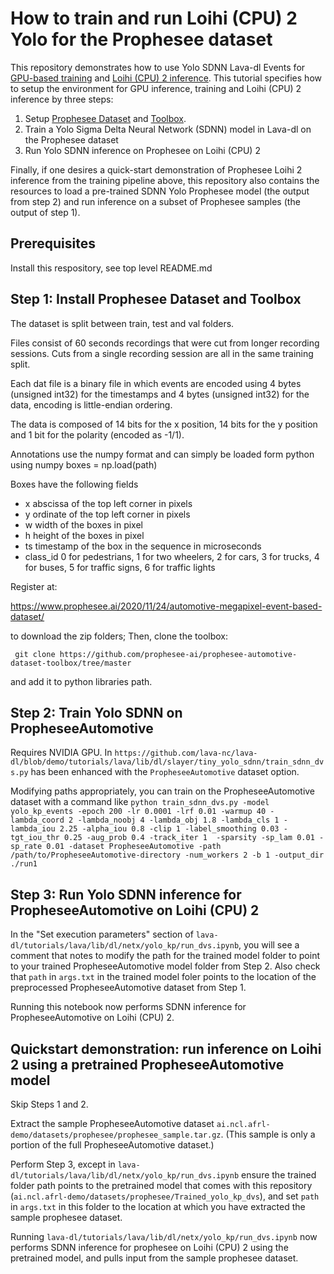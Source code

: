 # How to train and run Loihi (CPU) 2 Yolo for the Prophesee dataset

This repository demonstrates how to use Yolo SDNN Lava-dl Events for [GPU-based training](https://github.com/lava-nc/lava-dl/blob/demo/tutorials/lava/lib/dl/slayer/tiny_yolo_sdnn/train_sdnn_dvs.py) and [Loihi (CPU) 2 inference](https://github.com/lava-nc/lava-dl/blob/demo/tutorials/lava/lib/dl/netx/yolo_kp/run_dvs.ipynb). This tutorial specifies how to setup the environment for GPU inference, training and Loihi (CPU) 2 inference by three steps:
1. Setup [Prophesee Dataset](https://www.prophesee.ai/2020/11/24/automotive-megapixel-event-based-dataset/) and [Toolbox](https://github.com/prophesee-ai/prophesee-automotive-dataset-toolbox/tree/master).
2. Train a Yolo Sigma Delta Neural Network (SDNN) model in Lava-dl on the Prophesee dataset
3. Run Yolo SDNN inference on Prophesee on Loihi (CPU) 2

Finally, if one desires a quick-start demonstration of Prophesee Loihi 2 inference from the training pipeline above, this repository also contains the resources to load a pre-trained SDNN Yolo Prophesee model (the output from step 2) and run inference on a subset of Prophesee samples (the output of step 1).

## Prerequisites
Install this respository, see top level README.md

## Step 1: Install Prophesee Dataset and Toolbox
The dataset is split between train, test and val folders. 

Files consist of 60 seconds recordings that were cut from longer recording sessions. Cuts from a single recording session are all in the same training split.

Each dat file is a binary file in which events are encoded using 4 bytes (unsigned int32) for the timestamps and 4 bytes (unsigned int32) for the data, encoding is little-endian ordering.

The data is composed of 14 bits for the x position, 14 bits for the y position and 1 bit for the polarity (encoded as -1/1).

Annotations use the numpy format and can simply be loaded form python using numpy boxes = np.load(path)

Boxes have the following fields

* x abscissa of the top left corner in pixels
* y ordinate of the top left corner in pixels
* w width of the boxes in pixel
* h height of the boxes in pixel
* ts timestamp of the box in the sequence in microseconds
* class_id 0 for pedestrians, 1 for two wheelers, 2 for cars, 3 for trucks, 4 for buses, 5 for traffic signs, 6 for traffic lights

Register at:

https://www.prophesee.ai/2020/11/24/automotive-megapixel-event-based-dataset/

to download the zip folders; Then, clone the toolbox:

` git clone https://github.com/prophesee-ai/prophesee-automotive-dataset-toolbox/tree/master`

and add it to python libraries path. 

## Step 2: Train Yolo SDNN on PropheseeAutomotive 
Requires NVIDIA GPU. In `https://github.com/lava-nc/lava-dl/blob/demo/tutorials/lava/lib/dl/slayer/tiny_yolo_sdnn/train_sdnn_dvs.py` has been enhanced with the `PropheseeAutomotive` dataset option.

Modifying paths appropriately, you can train on the PropheseeAutomotive dataset with a command like
`python train_sdnn_dvs.py -model yolo_kp_events -epoch 200 -lr 0.0001 -lrf 0.01 -warmup 40 -lambda_coord 2 -lambda_noobj 4 -lambda_obj 1.8 -lambda_cls 1 -lambda_iou 2.25 -alpha_iou 0.8 -clip 1 -label_smoothing 0.03 -tgt_iou_thr 0.25 -aug_prob 0.4 -track_iter 1  -sparsity -sp_lam 0.01 -sp_rate 0.01 -dataset PropheseeAutomotive -path /path/to/PropheseeAutomotive-directory -num_workers 2 -b 1 -output_dir ./run1`


## Step 3: Run Yolo SDNN inference for PropheseeAutomotive on Loihi (CPU) 2
In the "Set execution parameters" section of `lava-dl/tutorials/lava/lib/dl/netx/yolo_kp/run_dvs.ipynb`, you will see a comment that notes to modify the path for the trained model folder to point to your trained PropheseeAutomotive model folder from Step 2. Also check that `path` in `args.txt` in the trained model foler points to the location of the preprocessed PropheseeAutomotive dataset from Step 1.

Running this notebook now performs SDNN inference for PropheseeAutomotive on Loihi (CPU) 2.

## Quickstart demonstration: run inference on Loihi 2 using a pretrained PropheseeAutomotive model 
Skip Steps 1 and 2. 

Extract the sample PropheseeAutomotive dataset `ai.ncl.afrl-demo/datasets/prophesee/prophesee_sample.tar.gz`. (This sample is only a portion of the full PropheseeAutomotive dataset.)

Perform Step 3, except in `lava-dl/tutorials/lava/lib/dl/netx/yolo_kp/run_dvs.ipynb` ensure the trained folder path points to the pretrained model that comes with this repository (`ai.ncl.afrl-demo/datasets/prophesee/Trained_yolo_kp_dvs`), and set `path` in `args.txt` in this folder to the location at which you have extracted the sample prophesee dataset.

Running `lava-dl/tutorials/lava/lib/dl/netx/yolo_kp/run_dvs.ipynb` now performs SDNN inference for prophesee on Loihi (CPU) 2 using the pretrained model, and pulls input from the sample prophesee dataset.